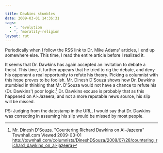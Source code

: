 ```yaml
---

title: Dawkins stumbles
date: 2009-03-01 14:36:31
tags:
  - ", "evolution
  - ", "morality-religion
layout: rut
---
```


Periodically when I follow the RSS link to Dr. Mike Adams' articles, I end up somewhere else.  This time, I read the entire article before I realized it.

It seems that Dr. Dawkins has again accepted an invitation to debate a theist.  This time, it further appears that he tried to rig the debate, and deny his opponent a real opportunity to refute his theory.  Picking a columnist with this hope proves to be foolish.  Mr. Dinesh D'Souza shows how Dr. Dawkins stumbled in thinking that Mr. D'Souza would not have a chance to refute his (Dr. Dawkins') poor logic.[^20090301-1]  Dr. Dawkins excuse is probably that as this happened on Al-Jazeera, and not a more reputable news source, his slip will be missed.

[^20090301-1]: Mr. Dinesh D'Souza. "Countering Richard Dawkins on Al-Jazeera" Townhall.com Viewed 2009-03-01 <http://townhall.com/columnists/DineshDSouza/2008/07/28/countering_richard_dawkins_on_al-jazeera>

PS: Judging from the datestamp in the URL, I would say that Dr. Dawkins was correcting in assuming his slip would be missed by most people.


